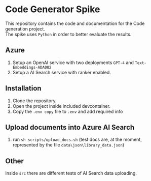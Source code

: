 # Code Generator Spike

This repository contains the code and documentation for the Code generation project.  
The spike uses `Python` in order to better evaluate the results.

## Azure

1. Setup an OpenAI service with two deployments `GPT-4` and `Text-Embeddings-ADA002`
2. Setup a AI Search service with ranker enabled.

## Installation

1. Clone the repository.
2. Open the project inside included devcontainer.
3. Copy the `.env copy` file to `.env` and add required info

## Upload documents into Azure AI Search

1. run `sh scripts/upload_docs.sh` (test docs are, at the moment, represented by the file `data\json\library_data.json`)

## Other

Inside `src` there are different tests of AI Search data uploading.
